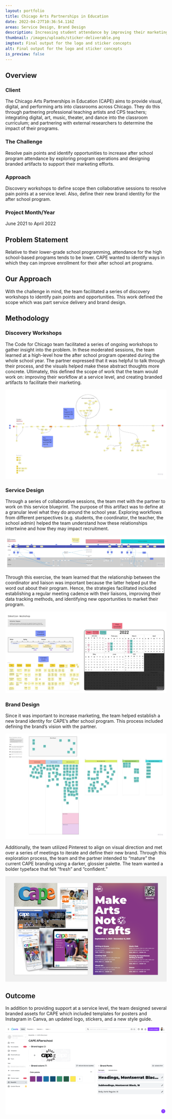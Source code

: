```yaml
---
layout: portfolio
title: Chicago Arts Partnerships in Education
date: 2022-04-27T10:36:54.116Z
areas: Service Design, Brand Design
description: Increasing student attendance by improving their marketing and logistics.
thumbnail: /images/uploads/sticker-deliverable.png
imgtext: Final output for the logo and sticker concepts
alt: Final output for the logo and sticker concepts
is_preview: false
---
```

## Overview

### Client

The Chicago Arts Partnerships in Education (CAPE) aims to provide visual, digital, and performing arts into classrooms across Chicago. They do this through partnering professional teaching artists and CPS teachers; integrating digital, art, music, theater, and dance into the classroom curriculum; and partnering with external researchers to determine the impact of their programs.

### The Challenge

Resolve pain points and identify opportunities to increase after school program attendance by exploring program operations and designing branded artifacts to support their marketing efforts.

### Approach

Discovery workshops to define scope then collaborative sessions to resolve pain points at a service level. Also, define their new brand identity for the after school program.

### Project Month/Year

June 2021 to April 2022

## Problem Statement

Relative to their lower-grade school programming, attendance for the high school-based programs tends to be lower. CAPE wanted to identify ways in which they can improve enrollment for their after school art programs.

## Our Approach

With the challenge in mind, the team facilitated a series of discovery workshops to identify pain points and opportunities. This work defined the scope which was part service delivery and brand design.

## Methodology

### Discovery Workshops

The Code for Chicago team facilitated a series of ongoing workshops to gather insight into the problem. In these moderated sessions, the team learned at a high-level how the after school program operated during the whole school year. The partner expressed that it was helpful to talk through their process, and the visuals helped make these abstract thoughts more concrete. Ultimately, this defined the scope of work that the team would work on: improving their workflow at a service level, and creating branded artifacts to facilitate their marketing.

![The team used Miro as a collaborative tool to define abstract ideas.](/images/uploads/discovery-workshop-initial-discovery.jpg "Discovery Workshop Screencap")

### Service Design

Through a series of collaborative sessions, the team met with the partner to work on this service blueprint. The purpose of this artifact was to define at a granular level what they do around the school year. Exploring workflows from different perspectives (e.g. students, the coordinator, the teacher, the school admin) helped the team understand how these relationships intertwine and how they may impact recruitment. 

![Service blueprint that shows the experience for those involved in coordinating the after school program.](/images/uploads/discovery-workshop-validate-blueprint.jpg "Service Blueprint")

Through this exercise, the team learned that the relationship between the coordinator and liaison was important because the latter helped put the word out about their program. Hence, the strategies facilitated included establishing a regular meeting cadence with their liaisons, improving their data tracking methods, and identifying new opportunities to market their program.

![One workshop session where the team worked on a social media strategy.](/images/uploads/discovery-workshop-ideation-workshop-2_1_22.jpg "Social Media Strategy")

### Brand Design

Since it was important to increase marketing, the team helped establish a new brand identity for CAPE’s after school program. This process included defining the brand’s vision with the partner.

![Brand attributes exercise helped align the brand’s visual language.](/images/uploads/discovery-workshop-brand-attributes-exercise.jpg "Brand Words Exercise")

Additionally, the team utilized Pinterest to align on visual direction and met over a series of meetings to iterate and define their new brand. Through this exploration process, the team and the partner intended to “mature” the current CAPE branding using a darker, glossier palette. The team wanted a bolder typeface that felt “fresh” and “confident.”

![Current CAPE branding (left) and one of the posters for the updated design (right).](/images/uploads/poster-template.png "Previous and Updated Afterschool Branding")

## Outcome

In addition to providing support at a service level, the team designed several branded assets for CAPE which included templates for posters and Instagram in Canva, an updated logo, stickers, and a new style guide.

![The style guide that ended up in Canva.](/images/uploads/cape-canva.png "Canva Screencap")